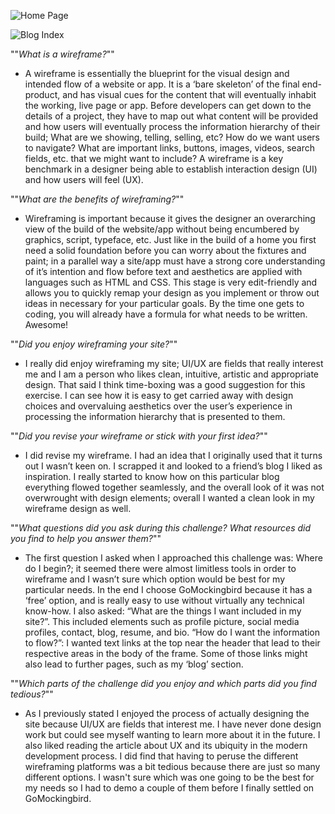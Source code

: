 ![Home Page](https://gomockingbird.com/projects/nhxn6i0/4gXVnC)

![Blog Index](https://gomockingbird.com/projects/nhxn6i0/TnMd3U)

""_What is a wireframe?_""

-  A wireframe is essentially the blueprint  for the visual design and intended flow of a website or app.  It is a ‘bare skeleton’ of the final end-product, and has visual cues for the content that will eventually inhabit the working, live page or app.  Before developers can get down to the details of a project, they have to map out what content will be provided and how users will eventually process the information hierarchy of their build; What are we showing, telling, selling, etc? How do we want users to navigate? What are important links, buttons, images, videos, search fields, etc. that we might want to include?  A wireframe is a key benchmark in a designer being able to establish interaction design (UI) and how users will feel (UX).


""_What are the benefits of wireframing?_""

-  Wireframing is important because it gives the designer an overarching view of the build of the website/app without being encumbered by graphics, script, typeface, etc. Just like in the build of a home you first need a solid foundation before you can worry about the fixtures and paint; in a parallel way a site/app must have a strong core understanding of it’s intention and flow before text and aesthetics are applied with languages such as HTML and CSS.  This stage is very edit-friendly and allows you to quickly remap your design as you implement or throw out ideas in necessary for your particular goals. By the time one gets to coding, you will already have a formula for what needs to be written. Awesome!


""_Did you enjoy wireframing your site?_""

-  I really did enjoy wireframing my site; UI/UX are fields that really interest me and I am a person who likes clean, intuitive, artistic and appropriate design. That said I think time-boxing was a good suggestion for this exercise. I can see how it is easy to get carried away with design choices and overvaluing aesthetics over the user’s experience in processing the information hierarchy that is presented to them. 


""_Did you revise your wireframe or stick with your first idea?_""

-  I did revise my wireframe. I had an idea that I originally used that it turns out I wasn’t keen on. I scrapped it and looked to a friend’s blog I liked as inspiration. I really started to know how on this particular blog everything flowed together seamlessly, and the overall look of it was not overwrought with design elements; overall I wanted a clean look in my wireframe design as well.


""_What questions did you ask during this challenge? What resources did you find to help you answer them?_""

-  The first question I asked when I approached this challenge was: Where do I begin?; it seemed there were almost limitless tools in order to wireframe and I wasn’t sure which option would be best for my particular needs. In the end I choose GoMockingbird because it has a ‘free’ option, and is really easy to use without virtually any technical know-how.  I also asked: “What are the things I want included in my site?”. This included elements such as profile picture, social media profiles, contact, blog, resume, and bio.  “How do I want the information to flow?”: I wanted text links at the top near the header that lead to their respective areas in the body of the frame. Some of those links might also lead to further pages, such as my ‘blog’ section. 


""_Which parts of the challenge did you enjoy and which parts did you find tedious?_""

-  As I previously stated I enjoyed the process of actually designing the site because UI/UX are fields that interest me. I have never done design work but could see myself wanting to learn more about it in the future. I also liked reading the article about UX and its ubiquity in the modern development process. I did find that having to peruse the different wireframing platforms was a bit tedious because there are just so many different options. I wasn't sure which was one going to be the best for my needs so I had to demo a couple of them before I finally settled on GoMockingbird. 